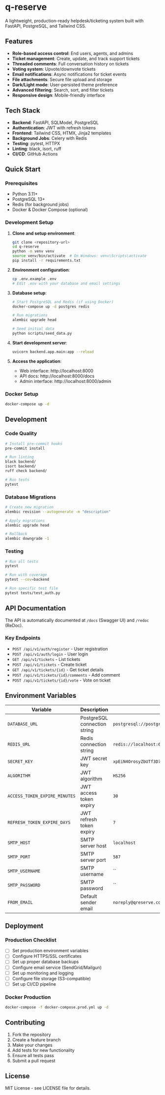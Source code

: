# q-reserve

A lightweight, production-ready helpdesk/ticketing system built with FastAPI, PostgreSQL, and Tailwind CSS.

## Features

- **Role-based access control**: End users, agents, and admins
- **Ticket management**: Create, update, and track support tickets
- **Threaded comments**: Full conversation history on tickets
- **Voting system**: Upvote/downvote tickets
- **Email notifications**: Async notifications for ticket events
- **File attachments**: Secure file upload and storage
- **Dark/Light mode**: User-persisted theme preference
- **Advanced filtering**: Search, sort, and filter tickets
- **Responsive design**: Mobile-friendly interface

## Tech Stack

- **Backend**: FastAPI, SQLModel, PostgreSQL
- **Authentication**: JWT with refresh tokens
- **Frontend**: Tailwind CSS, HTMX, Jinja2 templates
- **Background Jobs**: Celery with Redis
- **Testing**: pytest, HTTPX
- **Linting**: black, isort, ruff
- **CI/CD**: GitHub Actions

## Quick Start

### Prerequisites

- Python 3.11+
- PostgreSQL 13+
- Redis (for background jobs)
- Docker & Docker Compose (optional)

### Development Setup

1. **Clone and setup environment**:
   ```bash
   git clone <repository-url>
   cd q-reserve
   python -m venv venv
   source venv/bin/activate  # On Windows: venv\Scripts\activate
   pip install -r requirements.txt
   ```

2. **Environment configuration**:
   ```bash
   cp .env.example .env
   # Edit .env with your database and email settings
   ```

3. **Database setup**:
   ```bash
   # Start PostgreSQL and Redis (if using Docker)
   docker-compose up -d postgres redis
   
   # Run migrations
   alembic upgrade head
   
   # Seed initial data
   python scripts/seed_data.py
   ```

4. **Start development server**:
   ```bash
   uvicorn backend.app.main:app --reload
   ```

5. **Access the application**:
   - Web interface: http://localhost:8000
   - API docs: http://localhost:8000/docs
   - Admin interface: http://localhost:8000/admin

### Docker Setup

```bash
docker-compose up -d
```

## Development

### Code Quality

```bash
# Install pre-commit hooks
pre-commit install

# Run linting
black backend/
isort backend/
ruff check backend/

# Run tests
pytest
```

### Database Migrations

```bash
# Create new migration
alembic revision --autogenerate -m "description"

# Apply migrations
alembic upgrade head

# Rollback
alembic downgrade -1
```

### Testing

```bash
# Run all tests
pytest

# Run with coverage
pytest --cov=backend

# Run specific test file
pytest tests/test_auth.py
```

## API Documentation

The API is automatically documented at `/docs` (Swagger UI) and `/redoc` (ReDoc).

### Key Endpoints

- `POST /api/v1/auth/register` - User registration
- `POST /api/v1/auth/login` - User login
- `GET /api/v1/tickets` - List tickets
- `POST /api/v1/tickets` - Create ticket
- `GET /api/v1/tickets/{id}` - Get ticket details
- `POST /api/v1/tickets/{id}/comments` - Add comment
- `POST /api/v1/tickets/{id}/vote` - Vote on ticket

## Environment Variables

| Variable | Description | Default |
|----------|-------------|---------|
| `DATABASE_URL` | PostgreSQL connection string | `postgresql://postgres:Mohitraj%401606@localhost:5432/q_reserv` |
| `REDIS_URL` | Redis connection string | `redis://localhost:6379` |
| `SECRET_KEY` | JWT secret key | `xpEiN4OrosyZbUTf3D7EbdT4l1ZcvtZw7-A59anO5xU` |
| `ALGORITHM` | JWT algorithm | `HS256` |
| `ACCESS_TOKEN_EXPIRE_MINUTES` | JWT access token expiry | `30` |
| `REFRESH_TOKEN_EXPIRE_DAYS` | JWT refresh token expiry | `7` |
| `SMTP_HOST` | SMTP server host | `localhost` |
| `SMTP_PORT` | SMTP server port | `587` |
| `SMTP_USERNAME` | SMTP username | `` |
| `SMTP_PASSWORD` | SMTP password | `` |
| `FROM_EMAIL` | Default sender email | `noreply@qreserve.com` |

## Deployment

### Production Checklist

- [ ] Set production environment variables
- [ ] Configure HTTPS/SSL certificates
- [ ] Set up proper database backups
- [ ] Configure email service (SendGrid/Mailgun)
- [ ] Set up monitoring and logging
- [ ] Configure file storage (S3-compatible)
- [ ] Set up CI/CD pipeline

### Docker Production

```bash
docker-compose -f docker-compose.prod.yml up -d
```

## Contributing

1. Fork the repository
2. Create a feature branch
3. Make your changes
4. Add tests for new functionality
5. Ensure all tests pass
6. Submit a pull request

## License

MIT License - see LICENSE file for details. 